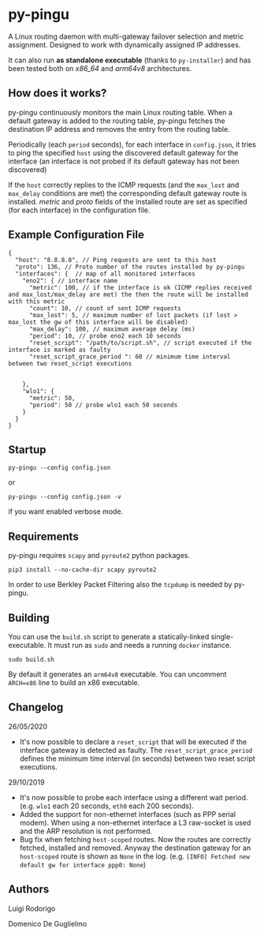 # py-pingu
A Linux routing daemon with multi-gateway failover selection and metric assignment. Designed to work with dynamically assigned IP addresses.

It can also run **as standalone executable** (thanks to `py-installer`) and has been tested both on *x86_64* and *arm64v8* architectures.

## How does it works? 
py-pingu continuously monitors the main Linux routing table. When a default gateway is added to the routing table, py-pingu fetches the destination IP address and removes the entry from the routing table.

Periodically (each `period` seconds), for each interface in `config.json`, it tries to ping the specified `host` using the discovered default gateway for the interface (an interface is not probed if its default gateway has not been discovered)

If the `host` correctly replies to the ICMP requests (and the `max_lost` and `max_delay` conditions are met) the corresponding default gateway route is installed. *metric* and *proto* fields of the installed route are set as specified (for each interface) in the configuration file.

## Example Configuration File

```
{
  "host": "8.8.8.8", // Ping requests are sent to this host 
  "proto": 136, // Proto number of the routes installed by py-pingu
  "interfaces": {  // map of all monitored interfaces
    "eno2": { // interface name
      "metric": 100, // if the interface is ok (ICMP replies received and max_lost/max_delay are met) the then the route will be installed with this metric
      "count": 10, // count of sent ICMP requests
      "max_lost": 5, // maximum number of lost packets (if lost > max_lost the gw of this interface will be disabled)
      "max_delay": 100, // maximum average delay (ms)
      "period": 10, // probe eno2 each 10 seconds
      "reset_script": "/path/to/script.sh", // script executed if the interface is marked as faulty
      "reset_script_grace_period ": 60 // minimum time interval between two reset_script executions

  
    },
    "wlo1": {
      "metric": 50,
      "period": 50 // probe wlo1 each 50 seconds
    }
  }
}
```

## Startup
`py-pingu --config config.json`

or 

`py-pingu --config config.json -v`

if you want enabled verbose mode.

## Requirements 
py-pingu requires `scapy` and `pyroute2` python packages.

`pip3 install --no-cache-dir scapy pyroute2`

In order to use Berkley Packet Filtering also the `tcpdump` is needed by py-pingu.
 
## Building 
You can use the `build.sh` script to generate a statically-linked single-executable. 
It must run as `sudo` and needs a running `docker` instance.

`sudo build.sh`

By default it generates an `arm64v8` executable.
You can uncomment `ARCH=x86` line to build an x86 executable.


## Changelog
26/05/2020
- It's now possible to declare a `reset_script` that will be executed if the interface gateway is detected as faulty. 
The `reset_script_grace_period` defines the minimum time interval (in seconds) between two reset script executions. 

29/10/2019
- It's now possible to probe each interface using a different wait period. (e.g. `wlo1` each 20 seconds, `eth0` each 200 seconds).
- Added the support for non-ethernet interfaces (such as PPP serial modem). 
When using a non-ethernet interface a L3 raw-socket is used and the ARP resolution is not performed.
- Bug fix when fetching `host-scoped` routes. Now the routes are correctly fetched, installed and removed. Anyway
the destination gateway for an `host-scoped` route is shown as `None` in the log. 
 (e.g. 
`[INFO] Fetched new default gw for interface ppp0: None`)
 
## Authors

Luigi Rodorigo

Domenico De Guglielmo


